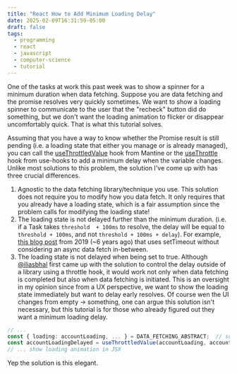 ```yaml
---
title: "React How to Add Minimum Loading Delay"
date: 2025-02-09T16:31:59-05:00
draft: false
tags:
  - programming
  - react
  - javascript
  - computer-science
  - tutorial
---
```


One of the tasks at work this past week was to show a spinner for a minimum duration when data fetching. Suppose you are data fetching and the promise resolves very quickly sometimes. We want to show a loading spinner to communicate to the user that the "recheck" button did do something, but we don't want the loading animation to flicker or disappear uncomfortably quick. That is what this tutorial solves.

Assuming that you have a way to know whether the Promise result is still pending (i.e. a loading state that either you manage or is already managed), you can call the [useThrottledValue](https://mantine.dev/hooks/use-throttled-value/) hook from Mantine or the [useThrottle](https://usehooks.com/usethrottle) hook from use-hooks to add a minimum delay when the variable changes. Unlike most solutions to this problem, the solution I've come up with has three crucial differences.

1. Agnostic to the data fetching library/technique you use. This solution does not require you to modify how you data fetch. It only requires that you already have a loading state, which is a fair assumption since the problem calls for modifying the loading state!
2. The loading state is not delayed further than the minimum duration. (i.e. if a Task takes `threshold  + 100ms` to resolve, the delay will be equal to `threshold + 100ms`, and not `threshold + 100ms + delay`). For example, [this blog post](https://web.archive.org/web/20220924222141/https://humble.dev/creating-a-nice-loading-button-with-react-hooks) from 2019 (~6 years ago) that uses setTimeout without considering an async data fetch in-between.
3. The loading state is not delayed when being set to true. Although [@iliasbhal](https://github.com/TanStack/query/discussions/6905#discussioncomment-10472806) first came up with the solution to control the delay outside of a library using a throttle hook, it would work not only when data fetching is completed but also  when data fetching is initiated. This is an oversight in my opinion since from a UX perspective, we want to show the loading state immediately but want to delay early resolves. Of course wen the UI changes from empty &rarr; something, one can argue this solution isn't necessary, but this tutorial is for those who already figured out they want a minimum loading delay.

```ts
// ...
const { loading: accountLoading, ... } = DATA_FETCHING_ABSTRACT;  // something returned by TanStack's React Query or a custom useAsync hook
const accountLoadingDelayed = useThrottledValue(accountLoading, accountLoading ? 400 : 0);
// ... show loading animation in JSX
```

Yep the solution is this elegant.
